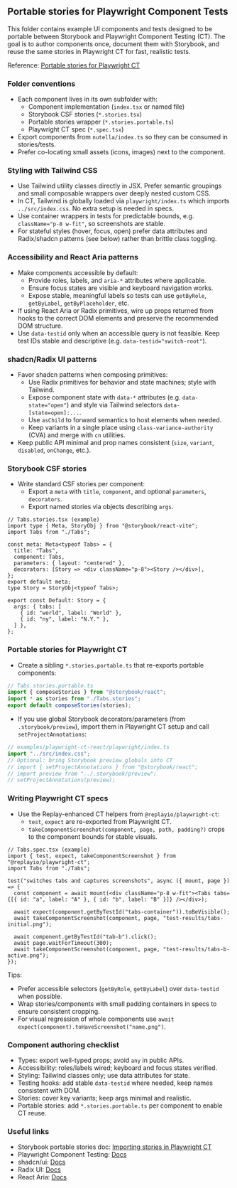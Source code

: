 ## Portable stories for Playwright Component Tests

This folder contains example UI components and tests designed to be portable between Storybook and Playwright Component Testing (CT). The goal is to author components once, document them with Storybook, and reuse the same stories in Playwright CT for fast, realistic tests.

Reference: [Portable stories for Playwright CT](https://storybook.js.org/blog/portable-stories-for-playwright-ct/)

### Folder conventions

- Each component lives in its own subfolder with:
  - Component implementation (`index.tsx` or named file)
  - Storybook CSF stories (`*.stories.tsx`)
  - Portable stories wrapper (`*.stories.portable.ts`)
  - Playwright CT spec (`*.spec.tsx`)
- Export components from `nutella/index.ts` so they can be consumed in stories/tests.
- Prefer co-locating small assets (icons, images) next to the component.

### Styling with Tailwind CSS

- Use Tailwind utility classes directly in JSX. Prefer semantic groupings and small composable wrappers over deeply nested custom CSS.
- In CT, Tailwind is globally loaded via `playwright/index.ts` which imports `../src/index.css`. No extra setup is needed in specs.
- Use container wrappers in tests for predictable bounds, e.g. `className="p-8 w-fit"`, so screenshots are stable.
- For stateful styles (hover, focus, open) prefer data attributes and Radix/shadcn patterns (see below) rather than brittle class toggling.

### Accessibility and React Aria patterns

- Make components accessible by default:
  - Provide roles, labels, and `aria-*` attributes where applicable.
  - Ensure focus states are visible and keyboard navigation works.
  - Expose stable, meaningful labels so tests can use `getByRole`, `getByLabel`, `getByPlaceholder`, etc.
- If using React Aria or Radix primitives, wire up props returned from hooks to the correct DOM elements and preserve the recommended DOM structure.
- Use `data-testid` only when an accessible query is not feasible. Keep test IDs stable and descriptive (e.g. `data-testid="switch-root"`).

### shadcn/Radix UI patterns

- Favor shadcn patterns when composing primitives:
  - Use Radix primitives for behavior and state machines; style with Tailwind.
  - Expose component state with `data-*` attributes (e.g. `data-state="open"`) and style via Tailwind selectors `data-[state=open]:...`.
  - Use `asChild` to forward semantics to host elements when needed.
  - Keep variants in a single place using `class-variance-authority` (CVA) and merge with `cn` utilities.
- Keep public API minimal and prop names consistent (`size`, `variant`, `disabled`, `onChange`, etc.).

### Storybook CSF stories

- Write standard CSF stories per component:
  - Export a `meta` with `title`, `component`, and optional `parameters`, `decorators`.
  - Export named stories via objects describing `args`.

```tsx
// Tabs.stories.tsx (example)
import type { Meta, StoryObj } from "@storybook/react-vite";
import Tabs from "./Tabs";

const meta: Meta<typeof Tabs> = {
  title: "Tabs",
  component: Tabs,
  parameters: { layout: "centered" },
  decorators: [Story => <div className="p-8"><Story /></div>],
};
export default meta;
type Story = StoryObj<typeof Tabs>;

export const Default: Story = {
  args: { tabs: [
    { id: "world", label: "World" },
    { id: "ny", label: "N.Y." },
  ] },
};
```

### Portable stories for Playwright CT

- Create a sibling `*.stories.portable.ts` that re-exports portable components:

```ts
// Tabs.stories.portable.ts
import { composeStories } from "@storybook/react";
import * as stories from "./Tabs.stories";
export default composeStories(stories);
```

- If you use global Storybook decorators/parameters (from `.storybook/preview`), import them in Playwright CT setup and call `setProjectAnnotations`:

```ts
// examples/playwright-ct-react/playwright/index.ts
import "../src/index.css";
// Optional: bring Storybook preview globals into CT
// import { setProjectAnnotations } from "@storybook/react";
// import preview from "../.storybook/preview";
// setProjectAnnotations(preview);
```

### Writing Playwright CT specs

- Use the Replay-enhanced CT helpers from `@replayio/playwright-ct`:
  - `test`, `expect` are re-exported from Playwright CT.
  - `takeComponentScreenshot(component, page, path, padding?)` crops to the component bounds for stable visuals.

```tsx
// Tabs.spec.tsx (example)
import { test, expect, takeComponentScreenshot } from "@replayio/playwright-ct";
import Tabs from "./Tabs";

test("switches tabs and captures screenshots", async ({ mount, page }) => {
  const component = await mount(<div className="p-8 w-fit"><Tabs tabs={[{ id: "a", label: "A" }, { id: "b", label: "B" }]} /></div>);

  await expect(component.getByTestId("tabs-container")).toBeVisible();
  await takeComponentScreenshot(component, page, "test-results/tabs-initial.png");

  await component.getByTestId("tab-b").click();
  await page.waitForTimeout(300);
  await takeComponentScreenshot(component, page, "test-results/tabs-b-active.png");
});
```

Tips:
- Prefer accessible selectors (`getByRole`, `getByLabel`) over `data-testid` when possible.
- Wrap stories/components with small padding containers in specs to ensure consistent cropping.
- For visual regression of whole components use `await expect(component).toHaveScreenshot("name.png")`.

### Component authoring checklist

- Types: export well-typed props; avoid `any` in public APIs.
- Accessibility: roles/labels wired; keyboard and focus states verified.
- Styling: Tailwind classes only; use data attributes for state.
- Testing hooks: add stable `data-testid` where needed, keep names consistent with DOM.
- Stories: cover key variants; keep args minimal and realistic.
- Portable stories: add `*.stories.portable.ts` per component to enable CT reuse.

### Useful links

- Storybook portable stories doc: [Importing stories in Playwright CT](https://storybook.js.org/docs/8.1/api/portable-stories-playwright#importing-stories-in-playwright-ct)
- Playwright Component Testing: [Docs](https://playwright.dev/docs/test-components)
- shadcn/ui: [Docs](https://ui.shadcn.com/)
- Radix UI: [Docs](https://www.radix-ui.com/docs/primitives)
- React Aria: [Docs](https://react-spectrum.adobe.com/react-aria/)


